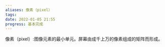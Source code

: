 ```yaml
---
aliases: 像素（pixel）
tags: 
date: 2022-01-05 21:55
progress: 基本完成
---
```


像素（pixel）:图像元素的最小单元。屏幕由成千上万的像素组成的矩阵而形成。